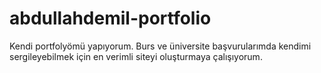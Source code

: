 # abdullahdemil-portfolio
Kendi portfolyömü yapıyorum.
Burs ve üniversite başvurularımda kendimi sergileyebilmek için en verimli siteyi oluşturmaya çalışıyorum.